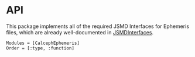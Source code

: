 # API

This package implements all of the required JSMD Interfaces for Ephemeris files, which 
are already well-documented in [JSMDInterfaces](https://juliaspacemissiondesign.github.io/JSMDInterfaces.jl/stable/interfaces/Ephemeris).

```@autodocs
Modules = [CalcephEphemeris]
Order = [:type, :function]
```

